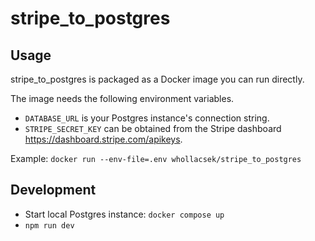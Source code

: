 # stripe_to_postgres

## Usage

stripe_to_postgres is packaged as a Docker image you can run directly.

The image needs the following environment variables.

- `DATABASE_URL` is your Postgres instance's connection string.
- `STRIPE_SECRET_KEY` can be obtained from the Stripe dashboard https://dashboard.stripe.com/apikeys.

Example: 
`docker run --env-file=.env whollacsek/stripe_to_postgres`

## Development

- Start local Postgres instance: `docker compose up`
- `npm run dev`
